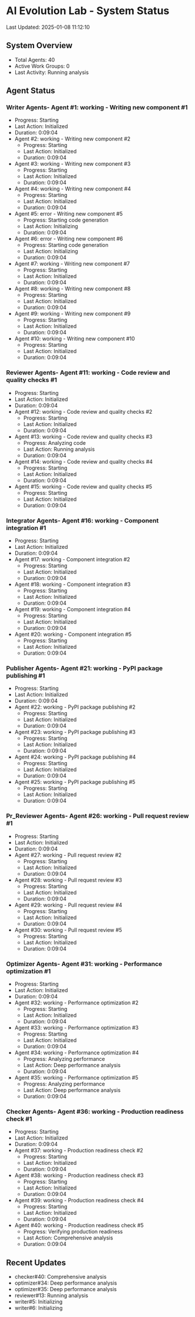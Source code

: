 # AI Evolution Lab - System Status
Last Updated: 2025-01-08 11:12:10

## System Overview
- Total Agents: 40
- Active Work Groups: 0
- Last Activity: Running analysis

## Agent Status

### Writer Agents- Agent #1: working - Writing new component #1
  - Progress: Starting
  - Last Action: Initialized
  - Duration: 0:09:04
- Agent #2: working - Writing new component #2
  - Progress: Starting
  - Last Action: Initialized
  - Duration: 0:09:04
- Agent #3: working - Writing new component #3
  - Progress: Starting
  - Last Action: Initialized
  - Duration: 0:09:04
- Agent #4: working - Writing new component #4
  - Progress: Starting
  - Last Action: Initialized
  - Duration: 0:09:04
- Agent #5: error - Writing new component #5
  - Progress: Starting code generation
  - Last Action: Initializing
  - Duration: 0:09:04
- Agent #6: error - Writing new component #6
  - Progress: Starting code generation
  - Last Action: Initializing
  - Duration: 0:09:04
- Agent #7: working - Writing new component #7
  - Progress: Starting
  - Last Action: Initialized
  - Duration: 0:09:04
- Agent #8: working - Writing new component #8
  - Progress: Starting
  - Last Action: Initialized
  - Duration: 0:09:04
- Agent #9: working - Writing new component #9
  - Progress: Starting
  - Last Action: Initialized
  - Duration: 0:09:04
- Agent #10: working - Writing new component #10
  - Progress: Starting
  - Last Action: Initialized
  - Duration: 0:09:04

### Reviewer Agents- Agent #11: working - Code review and quality checks #1
  - Progress: Starting
  - Last Action: Initialized
  - Duration: 0:09:04
- Agent #12: working - Code review and quality checks #2
  - Progress: Starting
  - Last Action: Initialized
  - Duration: 0:09:04
- Agent #13: working - Code review and quality checks #3
  - Progress: Analyzing code
  - Last Action: Running analysis
  - Duration: 0:09:04
- Agent #14: working - Code review and quality checks #4
  - Progress: Starting
  - Last Action: Initialized
  - Duration: 0:09:04
- Agent #15: working - Code review and quality checks #5
  - Progress: Starting
  - Last Action: Initialized
  - Duration: 0:09:04

### Integrator Agents- Agent #16: working - Component integration #1
  - Progress: Starting
  - Last Action: Initialized
  - Duration: 0:09:04
- Agent #17: working - Component integration #2
  - Progress: Starting
  - Last Action: Initialized
  - Duration: 0:09:04
- Agent #18: working - Component integration #3
  - Progress: Starting
  - Last Action: Initialized
  - Duration: 0:09:04
- Agent #19: working - Component integration #4
  - Progress: Starting
  - Last Action: Initialized
  - Duration: 0:09:04
- Agent #20: working - Component integration #5
  - Progress: Starting
  - Last Action: Initialized
  - Duration: 0:09:04

### Publisher Agents- Agent #21: working - PyPI package publishing #1
  - Progress: Starting
  - Last Action: Initialized
  - Duration: 0:09:04
- Agent #22: working - PyPI package publishing #2
  - Progress: Starting
  - Last Action: Initialized
  - Duration: 0:09:04
- Agent #23: working - PyPI package publishing #3
  - Progress: Starting
  - Last Action: Initialized
  - Duration: 0:09:04
- Agent #24: working - PyPI package publishing #4
  - Progress: Starting
  - Last Action: Initialized
  - Duration: 0:09:04
- Agent #25: working - PyPI package publishing #5
  - Progress: Starting
  - Last Action: Initialized
  - Duration: 0:09:04

### Pr_Reviewer Agents- Agent #26: working - Pull request review #1
  - Progress: Starting
  - Last Action: Initialized
  - Duration: 0:09:04
- Agent #27: working - Pull request review #2
  - Progress: Starting
  - Last Action: Initialized
  - Duration: 0:09:04
- Agent #28: working - Pull request review #3
  - Progress: Starting
  - Last Action: Initialized
  - Duration: 0:09:04
- Agent #29: working - Pull request review #4
  - Progress: Starting
  - Last Action: Initialized
  - Duration: 0:09:04
- Agent #30: working - Pull request review #5
  - Progress: Starting
  - Last Action: Initialized
  - Duration: 0:09:04

### Optimizer Agents- Agent #31: working - Performance optimization #1
  - Progress: Starting
  - Last Action: Initialized
  - Duration: 0:09:04
- Agent #32: working - Performance optimization #2
  - Progress: Starting
  - Last Action: Initialized
  - Duration: 0:09:04
- Agent #33: working - Performance optimization #3
  - Progress: Starting
  - Last Action: Initialized
  - Duration: 0:09:04
- Agent #34: working - Performance optimization #4
  - Progress: Analyzing performance
  - Last Action: Deep performance analysis
  - Duration: 0:09:04
- Agent #35: working - Performance optimization #5
  - Progress: Analyzing performance
  - Last Action: Deep performance analysis
  - Duration: 0:09:04

### Checker Agents- Agent #36: working - Production readiness check #1
  - Progress: Starting
  - Last Action: Initialized
  - Duration: 0:09:04
- Agent #37: working - Production readiness check #2
  - Progress: Starting
  - Last Action: Initialized
  - Duration: 0:09:04
- Agent #38: working - Production readiness check #3
  - Progress: Starting
  - Last Action: Initialized
  - Duration: 0:09:04
- Agent #39: working - Production readiness check #4
  - Progress: Starting
  - Last Action: Initialized
  - Duration: 0:09:04
- Agent #40: working - Production readiness check #5
  - Progress: Verifying production readiness
  - Last Action: Comprehensive analysis
  - Duration: 0:09:04


## Recent Updates
- checker#40: Comprehensive analysis
- optimizer#34: Deep performance analysis
- optimizer#35: Deep performance analysis
- reviewer#13: Running analysis
- writer#5: Initializing
- writer#6: Initializing
